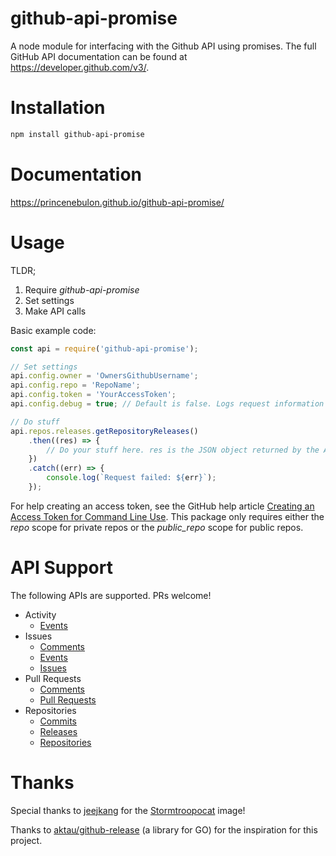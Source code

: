 # github-api-promise

A node module for interfacing with the Github API using promises. The full GitHub API documentation can be found at https://developer.github.com/v3/.


# Installation

```bash
npm install github-api-promise
```


# Documentation

https://princenebulon.github.io/github-api-promise/


# Usage

TLDR;

1. Require _github-api-promise_
2. Set settings
3. Make API calls

Basic example code:

```JavaScript
const api = require('github-api-promise');

// Set settings
api.config.owner = 'OwnersGithubUsername';
api.config.repo = 'RepoName';
api.config.token = 'YourAccessToken';
api.config.debug = true; // Default is false. Logs request information via console.log when true.

// Do stuff
api.repos.releases.getRepositoryReleases()
	.then((res) => {
		// Do your stuff here. res is the JSON object returned by the API
	})
	.catch((err) => {
		console.log(`Request failed: ${err}`);
	});
```

For help creating an access token, see the GitHub help article [Creating an Access Token for Command Line Use](https://help.github.com/articles/creating-an-access-token-for-command-line-use/). This package only requires either the _repo_ scope for private repos or the _public_repo_ scope for public repos.


# API Support

The following APIs are supported. PRs welcome!

* Activity
	* [Events](https://developer.github.com/v3/activity/events/)
* Issues
	* [Comments](https://developer.github.com/v3/issues/comments/)
	* [Events](https://developer.github.com/v3/issues/events/)
	* [Issues](https://developer.github.com/v3/issues/)
* Pull Requests
	* [Comments](https://developer.github.com/v3/pulls/comments/)
	* [Pull Requests](https://developer.github.com/v3/pulls/)
* Repositories
	* [Commits](https://developer.github.com/v3/repos/commits/)
	* [Releases](https://developer.github.com/v3/repos/releases/)
	* [Repositories](https://developer.github.com/v3/repos/)


# Thanks

Special thanks to [jeejkang](https://github.com/jeejkang) for the [Stormtroopocat](https://octodex.github.com/stormtroopocat/) image!

Thanks to [aktau/github-release](https://github.com/aktau/github-release) (a library for GO) for the inspiration for this project.
